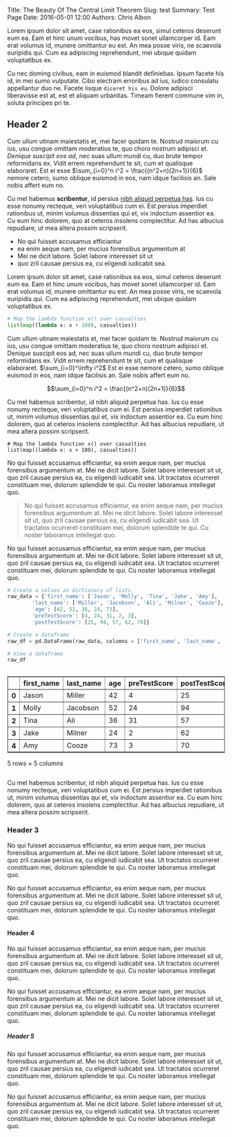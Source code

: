 Title: The Beauty Of The Central Limit Theorem
Slug: test
Summary: Test Page
Date: 2016-05-01 12:00
Authors: Chris Albon

Lorem ipsum dolor sit amet, case rationibus ea eos, simul ceteros deserunt eum ea. Eam et hinc unum vocibus, has movet sonet ullamcorper id. Eam erat volumus id, munere omittantur eu est. An mea posse viris, ne scaevola euripidis qui. Cum ea adipiscing reprehendunt, mei ubique quidam voluptatibus ex.

Cu nec doming civibus, eam in euismod blandit definiebas. Ipsum facete his id, in mei sumo vulputate. Cibo electram erroribus ad ius, iudico consulatu appellantur duo ne. Facete iisque `diceret his eu`. Dolore adipisci liberavisse est at, est et aliquam urbanitas. Timeam fierent commune vim in, soluta principes pri te.

## Header 2

Cum ullum utinam maiestatis et, mei facer quidam te. Nostrud maiorum cu ius, usu congue omittam moderatius te, quo choro nostrum adipisci et. _Denique suscipit eos ad_, nec suas ullum mundi cu, duo brute tempor reformidans ex. Vidit errem reprehendunt te sit, cum et qualisque elaboraret. Est ei esse $\sum_{i=0}^n i^2 = \frac{(n^2+n)(2n+1)}{6}$ nemore cetero, sumo oblique euismod in eos, nam idque facilisis an. Sale nobis affert eum no.

Cu mel habemus **scribentur**, id persius [nibh aliquid perpetua has](http://google.com). Ius cu esse nonumy recteque, veri voluptatibus cum ei. Est persius imperdiet rationibus ut, minim volumus dissentias qui et, vix indoctum assentior ea. Cu eum hinc dolorem, quo at ceteros insolens complectitur. Ad has albucius repudiare, ut mea altera possim scripserit.

- No qui fuisset accusamus efficiantur
- ea enim aeque nam, per mucius forensibus argumentum at
- Mei ne dicit labore. Solet labore interesset sit ut
- quo zril causae persius ea, cu eligendi iudicabit sea.

Lorem ipsum dolor sit amet, case rationibus ea eos, simul ceteros deserunt eum ea. Eam et hinc unum vocibus, has movet sonet ullamcorper id. Eam erat volumus id, munere omittantur eu est. An mea posse viris, ne scaevola euripidis qui. Cum ea adipiscing reprehendunt, mei ubique quidam voluptatibus ex.

```python
# Map the lambda function x() over casualties
list(map((lambda x: x + 100), casualties))
```

Cum ullum utinam maiestatis et, mei facer quidam te. Nostrud maiorum cu ius, usu congue omittam moderatius te, quo choro nostrum adipisci et. Denique suscipit eos ad, nec suas ullum mundi cu, duo brute tempor reformidans ex. Vidit errem reprehendunt te sit, cum et qualisque elaboraret. $\sum_{i=0}^\infty i^2$ Est ei esse nemore cetero, sumo oblique euismod in eos, nam idque facilisis an. Sale nobis affert eum no.

$$\sum_{i=0}^n i^2 = \frac{(n^2+n)(2n+1)}{6}$$

Cu mel habemus scribentur, id nibh aliquid perpetua has. Ius cu esse nonumy recteque, veri voluptatibus cum ei. Est persius imperdiet rationibus ut, minim volumus dissentias qui et, vix indoctum assentior ea. Cu eum hinc dolorem, quo at ceteros insolens complectitur. Ad has albucius repudiare, ut mea altera possim scripserit.

    # Map the lambda function x() over casualties
    list(map((lambda x: x + 100), casualties))

No qui fuisset accusamus efficiantur, ea enim aeque nam, per mucius forensibus argumentum at. Mei ne dicit labore. Solet labore interesset sit ut, quo zril causae persius ea, cu eligendi iudicabit sea. Ut tractatos ocurreret constituam mei, dolorum splendide te qui. Cu noster laboramus intellegat quo.

> No qui fuisset accusamus efficiantur, ea enim aeque nam, per mucius forensibus argumentum at. Mei ne dicit labore. Solet labore interesset sit ut, quo zril causae persius ea, cu eligendi iudicabit sea. Ut tractatos ocurreret constituam mei, dolorum splendide te qui. Cu noster laboramus intellegat quo.

No qui fuisset accusamus efficiantur, ea enim aeque nam, per mucius forensibus argumentum at. Mei ne dicit labore. Solet labore interesset sit ut, quo zril causae persius ea, cu eligendi iudicabit sea. Ut tractatos ocurreret constituam mei, dolorum splendide te qui. Cu noster laboramus intellegat quo.

```python
# Create a values as dictionary of lists
raw_data = {'first_name': ['Jason', 'Molly', 'Tina', 'Jake', 'Amy'],
        'last_name': ['Miller', 'Jacobson', 'Ali', 'Milner', 'Cooze'],
        'age': [42, 52, 36, 24, 73],
        'preTestScore': [4, 24, 31, 2, 3],
        'postTestScore': [25, 94, 57, 62, 70]}

# Create a dataframe
raw_df = pd.DataFrame(raw_data, columns = ['first_name', 'last_name', 'age', 'preTestScore', 'postTestScore'])

# View a dataframe
raw_df
```




<div style="max-height:1000px;max-width:1500px;overflow:auto;">
<table border="1" class="dataframe">
  <thead>
    <tr style="text-align: right;">
      <th></th>
      <th>first_name</th>
      <th>last_name</th>
      <th>age</th>
      <th>preTestScore</th>
      <th>postTestScore</th>
    </tr>
  </thead>
  <tbody>
    <tr>
      <th>0</th>
      <td> Jason</td>
      <td>   Miller</td>
      <td> 42</td>
      <td>  4</td>
      <td> 25</td>
    </tr>
    <tr>
      <th>1</th>
      <td> Molly</td>
      <td> Jacobson</td>
      <td> 52</td>
      <td> 24</td>
      <td> 94</td>
    </tr>
    <tr>
      <th>2</th>
      <td>  Tina</td>
      <td>      Ali</td>
      <td> 36</td>
      <td> 31</td>
      <td> 57</td>
    </tr>
    <tr>
      <th>3</th>
      <td>  Jake</td>
      <td>   Milner</td>
      <td> 24</td>
      <td>  2</td>
      <td> 62</td>
    </tr>
    <tr>
      <th>4</th>
      <td>   Amy</td>
      <td>    Cooze</td>
      <td> 73</td>
      <td>  3</td>
      <td> 70</td>
    </tr>
  </tbody>
</table>
<p>5 rows × 5 columns</p>
</div>

Cu mel habemus scribentur, id nibh aliquid perpetua has. Ius cu esse nonumy recteque, veri voluptatibus cum ei. Est persius imperdiet rationibus ut, minim volumus dissentias qui et, vix indoctum assentior ea. Cu eum hinc dolorem, quo at ceteros insolens complectitur. Ad has albucius repudiare, ut mea altera possim scripserit.

### Header 3

No qui fuisset accusamus efficiantur, ea enim aeque nam, per mucius forensibus argumentum at. Mei ne dicit labore. Solet labore interesset sit ut, quo zril causae persius ea, cu eligendi iudicabit sea. Ut tractatos ocurreret constituam mei, dolorum splendide te qui. Cu noster laboramus intellegat quo.

No qui fuisset accusamus efficiantur, ea enim aeque nam, per mucius forensibus argumentum at. Mei ne dicit labore. Solet labore interesset sit ut, quo zril causae persius ea, cu eligendi iudicabit sea. Ut tractatos ocurreret constituam mei, dolorum splendide te qui. Cu noster laboramus intellegat quo.

#### Header 4

No qui fuisset accusamus efficiantur, ea enim aeque nam, per mucius forensibus argumentum at. Mei ne dicit labore. Solet labore interesset sit ut, quo zril causae persius ea, cu eligendi iudicabit sea. Ut tractatos ocurreret constituam mei, dolorum splendide te qui. Cu noster laboramus intellegat quo.

No qui fuisset accusamus efficiantur, ea enim aeque nam, per mucius forensibus argumentum at. Mei ne dicit labore. Solet labore interesset sit ut, quo zril causae persius ea, cu eligendi iudicabit sea. Ut tractatos ocurreret constituam mei, dolorum splendide te qui. Cu noster laboramus intellegat quo.

##### Header 5

No qui fuisset accusamus efficiantur, ea enim aeque nam, per mucius forensibus argumentum at. Mei ne dicit labore. Solet labore interesset sit ut, quo zril causae persius ea, cu eligendi iudicabit sea. Ut tractatos ocurreret constituam mei, dolorum splendide te qui. Cu noster laboramus intellegat quo.

No qui fuisset accusamus efficiantur, ea enim aeque nam, per mucius forensibus argumentum at. Mei ne dicit labore. Solet labore interesset sit ut, quo zril causae persius ea, cu eligendi iudicabit sea. Ut tractatos ocurreret constituam mei, dolorum splendide te qui. Cu noster laboramus intellegat quo.
